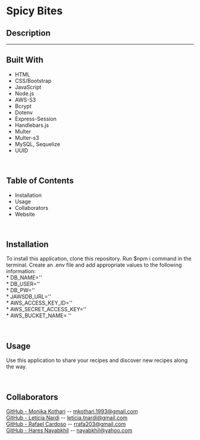 # Spicy Bites

## <strong>Description</strong>
---

## <strong>Built With</strong>
* HTML
* CSS/Bootstrap
* JavaScript
* Node.js
* AWS-S3
* Bcrypt
* Dotenv
* Express-Session
* Handlebars.js
* Multer
* Multer-s3
* MySQL, Sequelize
* UUID

<br/>

## <strong>Table of Contents</strong>
* Installation
* Usage
* Collaborators
* Website

<br/>

## <strong>Installation</strong>
To install this application, clone this repository. Run $npm i command in the terminal. Create an .env file and add appropriate values to the following information:<br/>
    * DB_NAME=''<br/>
    * DB_USER=''<br/>
    * DB_PW=''<br/>
    * JAWSDB_URL=''<br/>
    * AWS_ACCESS_KEY_ID=''<br/>
    * AWS_SECRET_ACCESS_KEY=''<br/>
    * AWS_BUCKET_NAME= ''<br/>

<br/>

## <strong>Usage</strong>
Use this application to share your recipes and discover new recipes along the way.

<br/>

## <strong>Collaborators</strong>
[GitHub - Monika Kothari](https://github.com/mkothari93) -- <mkothari.1993@gmail.com><br/>
[GitHub - Letícia Nardi](https://github.com/leticianardi) -- <leticia.tnardi@gmail.com><br/>
[GitHub - Rafael Cardoso](https://github.com/raf203) -- <rrafa203@gmail.com><br/>
[GitHub - Hares Nayabkhil](https://github.com/greenlight510) -- <nayabkhil@yahoo.com><br/>

<br/>